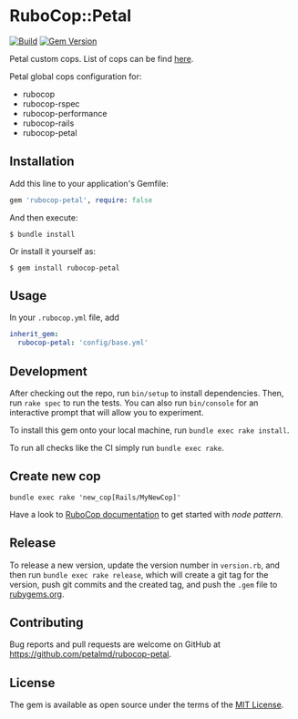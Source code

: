 # RuboCop::Petal

[![Build](https://github.com/petalmd/rubocop-petal/actions/workflows/build.yml/badge.svg)](https://github.com/petalmd/rubocop-petal/actions/workflows/build.yml)
[![Gem Version](https://badge.fury.io/rb/rubocop-petal.svg)](https://badge.fury.io/rb/rubocop-petal)

Petal custom cops. List of cops can be find [here](https://github.com/petalmd/rubocop-petal/tree/main/lib/rubocop/cop).

Petal global cops configuration for:

* rubocop
* rubocop-rspec
* rubocop-performance
* rubocop-rails
* rubocop-petal

## Installation

Add this line to your application's Gemfile:

```ruby
gem 'rubocop-petal', require: false
```

And then execute:

    $ bundle install

Or install it yourself as:

    $ gem install rubocop-petal

## Usage

In your `.rubocop.yml` file, add 

```yaml
inherit_gem:
  rubocop-petal: 'config/base.yml'
```

## Development

After checking out the repo, run `bin/setup` to install dependencies. Then, run `rake spec` to run the tests. 
You can also run `bin/console` for an interactive prompt that will allow you to experiment.

To install this gem onto your local machine, run `bundle exec rake install`.

To run all checks like the CI simply run `bundle exec rake`.

## Create new cop

```shell
bundle exec rake 'new_cop[Rails/MyNewCop]'
```

Have a look to [RuboCop documentation](https://docs.rubocop.org/rubocop/1.23/development.html) to get started with
_node pattern_.

## Release

To release a new version, update the version number in `version.rb`, and then run `bundle exec rake release`, which will create a git tag for the version, push git commits and the created tag, and push the `.gem` file to [rubygems.org](https://rubygems.org).

## Contributing

Bug reports and pull requests are welcome on GitHub at https://github.com/petalmd/rubocop-petal.

## License

The gem is available as open source under the terms of the [MIT License](https://opensource.org/licenses/MIT).
